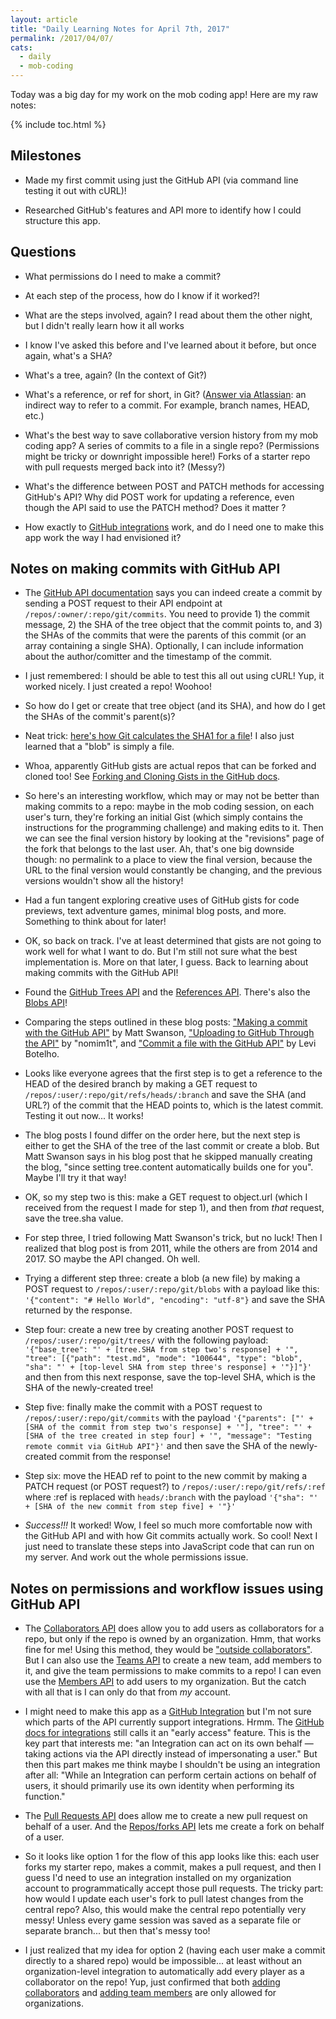 ```yaml
---
layout: article
title: "Daily Learning Notes for April 7th, 2017"
permalink: /2017/04/07/
cats:
  - daily
  - mob-coding
---
```


Today was a big day for my work on the mob coding app! Here are my raw notes:

{% include toc.html %}

## Milestones

- Made my first commit using just the GitHub API (via command line testing it out with cURL)!

- Researched GitHub's features and API more to identify how I could structure this app.


## Questions

  - What permissions do I need to make a commit?

  - At each step of the process, how do I know if it worked?!

  - What are the steps involved, again? I read about them the other night, but I didn't really learn how it all works

  - I know I've asked this before and I've learned about it before, but once again, what's a SHA?

  - What's a tree, again? (In the context of Git?)

  - What's a reference, or ref for short, in Git? ([Answer via Atlassian](https://www.atlassian.com/git/tutorials/refs-and-the-reflog): an indirect way to refer to a commit. For example, branch names, HEAD, etc.)

  - What's the best way to save collaborative version history from my mob coding app? A series of commits to a file in a single repo? (Permissions might be tricky or downright impossible here!) Forks of a starter repo with pull requests merged back into it? (Messy?)

  - What's the difference between POST and PATCH methods for accessing GitHub's API? Why did POST work for updating a reference, even though the API said to use the PATCH method? Does it matter
  ?

  - How exactly to [GitHub integrations](https://developer.github.com/early-access/integrations/) work, and do I need one to make this app work the way I had envisioned it?


## Notes on making commits with GitHub API

  - The [GitHub API documentation](https://developer.github.com/v3/git/commits/#create-a-commit) says you can indeed create a commit by sending a POST request to their API endpoint at `/repos/:owner/:repo/git/commits`. You need to provide 1) the commit message, 2) the SHA of the tree object that the commit points to, and 3) the SHAs of the commits that were the parents of this commit (or an array containing a single SHA). Optionally, I can include information about the author/comitter and the timestamp of the commit.

  - I just remembered: I should be able to test this all out using cURL! Yup, it worked nicely. I just created a repo! Woohoo!

  - So how do I get or create that tree object (and its SHA), and how do I get the SHAs of the commit's parent(s)?

  - Neat trick: [here's how Git calculates the SHA1 for a file](http://stackoverflow.com/questions/552659/how-to-assign-a-git-sha1s-to-a-file-without-git/552725#552725)! I also just learned that a "blob" is simply a file.

  - Whoa, apparently GitHub gists are actual repos that can be forked and cloned too! See [Forking and Cloning Gists in the GitHub docs](https://help.github.com/articles/forking-and-cloning-gists/).

  - So here's an interesting workflow, which may or may not be better than making commits to a repo: maybe in the mob coding session, on each user's turn, they're forking an initial Gist (which simply contains the instructions for the programming challenge) and making edits to it. Then we can see the final version history by looking at the "revisions" page of the fork that belongs to the last user. Ah, that's one big downside though: no permalink to a place to view the final version, because the URL to the final version would constantly be changing, and the previous versions wouldn't show all the history!

  - Had a fun tangent exploring creative uses of GitHub gists for code previews, text adventure games, minimal blog posts, and more. Something to think about for later!

  - OK, so back on track. I've at least determined that gists are not going to work well for what I want to do. But I'm still not sure what the best implementation is. More on that later, I guess. Back to learning about making commits with the GitHub API!

  - Found the [GitHub Trees API](https://developer.github.com/v3/git/trees/) and the [References API](https://developer.github.com/v3/git/refs/). There's also the [Blobs API](https://developer.github.com/v3/git/blobs/)!

  - Comparing the steps outlined in these blog posts: ["Making a commit with the GitHub API"](https://mdswanson.com/blog/2011/07/23/digging-around-the-github-api-take-2.html) by Matt Swanson, ["Uploading to GitHub Through the API"](http://www.nolim1t.co/2017/03/08/uploading-to-github-through-the-API.html) by "nomim1t", and ["Commit a file with the GitHub API"](http://www.levibotelho.com/development/commit-a-file-with-the-github-api) by Levi Botelho.

  - Looks like everyone agrees that the first step is to get a reference to the HEAD of the desired branch by making a GET request to `/repos/:user/:repo/git/refs/heads/:branch` and save the SHA (and URL?) of the commit that the HEAD points to, which is the latest commit. Testing it out now... It works!

  - The blog posts I found differ on the order here, but the next step is either to get the SHA of the tree of the last commit or create a blob. But Matt Swanson says in his blog post that he skipped manually creating the blog, "since setting tree.content automatically builds one for you". Maybe I'll try it that way!

  - OK, so my step two is this: make a GET request to object.url (which I received from the request I made for step 1), and then from _that_ request, save the tree.sha value.

  - For step three, I tried following Matt Swanson's trick, but no luck! Then I realized that blog post is from 2011, while the others are from 2014 and 2017. SO maybe the API changed. Oh well.

  - Trying a different step three: create a blob (a new file) by making a POST request to `/repos/:user/:repo/git/blobs` with a payload like this: `'{"content": "# Hello World", "encoding": "utf-8"}` and save the SHA returned by the response.

  - Step four: create a new tree by creating another POST request to `/repos/:user/:repo/git/trees/` with the following payload: `'{"base_tree": "' + [tree.SHA from step two's response] + '", "tree": [{"path": "test.md", "mode": "100644", "type": "blob", "sha": "' + [top-level SHA from step three's response] + '"}]"}'` and then from this next response, save the top-level SHA, which is the SHA of the newly-created tree!

  - Step five: finally make the commit with a POST request to `/repos/:user/:repo/git/commits` with the payload `'{"parents": ["' + [SHA of the commit from step two's response] + '"], "tree": "' + [SHA of the tree created in step four] + '", "message": "Testing remote commit via GitHub API"}'` and then save the SHA of the newly-created commit from the response!

  - Step six: move the HEAD ref to point to the new commit by making a PATCH request (or POST request?) to `/repos/:user/:repo/git/refs/:ref` where :ref is replaced with `heads/:branch` with the payload `'{"sha": "' + [SHA of the new commit from step five] + '"}'`

  - _Success!!!_ It worked! Wow, I feel so much more comfortable now with the GitHub API and with how Git commits actually work. So cool! Next I just need to translate these steps into JavaScript code that can run on my server. And work out the whole permissions issue.


## Notes on permissions and workflow issues using GitHub API

  - The [Collaborators API](https://developer.github.com/v3/repos/collaborators/) does allow you to add users as collaborators for a repo, but only if the repo is owned by an organization. Hmm, that works fine for me! Using this method, they would be ["outside collaborators"](https://help.github.com/articles/adding-outside-collaborators-to-repositories-in-your-organization/). But I can also use the [Teams API](https://developer.github.com/v3/orgs/teams/) to create a new team, add members to it, and give the team permissions to make commits to a repo! I can even use the [Members API](https://developer.github.com/v3/orgs/members/) to add users to my organization. But the catch with all that is I can only do that from _my_ account.

  - I might need to make this app as a [GitHub Integration](https://github.com/integrations) but I'm not sure which parts of the API currently support integrations. Hrmm. The [GitHub docs for integrations](https://developer.github.com/early-access/integrations/) still calls it an "early access" feature. This is the key part that interests me: "an Integration can act on its own behalf — taking actions via the API directly instead of impersonating a user." But then this part makes me think maybe I shouldn't be using an integration after all: "While an Integration can perform certain actions on behalf of users, it should primarily use its own identity when performing its function."

  - The [Pull Requests API](https://developer.github.com/v3/pulls/) does allow me to create a new pull request on behalf of a user. And the [Repos/forks API](https://developer.github.com/v3/repos/forks/) lets me create a fork on behalf of a user.

  - So it looks like option 1 for the flow of this app looks like this: each user forks my starter repo, makes a commit, makes a pull request, and then I guess I'd need to use an integration installed on my organization account to programmatically accept those pull requests. The tricky part: how would I update each user's fork to pull latest changes from the central repo? Also, this would make the central repo potentially very messy! Unless every game session was saved as a separate file or separate branch... but then that's messy too!

  - I just realized that my idea for option 2 (having each user make a commit directly to a shared repo) would be impossible... at least without an organization-level integration to automatically add every player as a collaborator on the repo! Yup, just confirmed that both [adding collaborators](https://developer.github.com/v3/repos/collaborators/#add-user-as-a-collaborator) and [adding team members](https://developer.github.com/v3/orgs/teams/#add-or-update-team-membership) are only allowed for organizations.